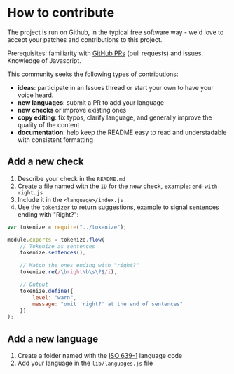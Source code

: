 # How to contribute

The project is run on Github, in the typical free software way - we'd love to accept your patches and contributions to this project.

Prerequisites: familiarity with [GitHub PRs](https://help.github.com/articles/using-pull-requests) (pull requests) and issues.
Knowledge of Javascript.

This community seeks the following types of contributions:

- **ideas**: participate in an Issues thread or start your own to have your voice
heard.
- **new languages**: submit a PR to add your language
- **new checks** or improve existing ones
- **copy editing**: fix typos, clarify language, and generally improve the quality
of the content
- **documentation**: help keep the README easy to read and understadable with consistent formatting

## Add a new check

1. Describe your check in the `README.md`
2. Create a file named with the `ID` for the new check, example: `end-with-right.js`
3. Include it in the `<language>/index.js`
4. Use the `tokenizer` to return suggestions, example to signal sentences ending with "Right?":

```js
var tokenize = require("../tokenize");

module.exports = tokenize.flow(
    // Tokenize as sentences
    tokenize.sentences(),

    // Match the ones ending with "right?"
    tokenize.re(/\bright\b\s\?$/i),

    // Output
    tokenize.define({
        level: "warn",
        message: "omit 'right?' at the end of sentences"
    })
);
```

## Add a new language

1. Create a folder named with the [ISO 639-1](http://en.wikipedia.org/wiki/List_of_ISO_639-1_codes) language code
2. Add your language in the `lib/languages.js` file
